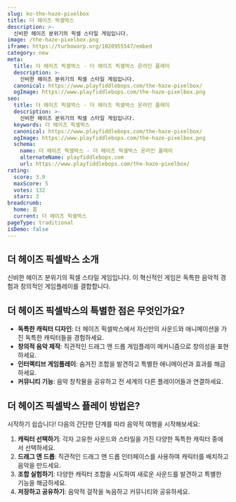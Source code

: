 ```yaml
---
slug: ko-the-haze-pixelbox
title: 더 헤이즈 픽셀박스
description: >-
  신비한 헤이즈 분위기의 픽셀 스타일 게임입니다.
image: /the-haze-pixelbox.png
iframe: https://turbowarp.org/1020955547/embed
category: new
meta:
  title: 더 헤이즈 픽셀박스 - 더 헤이즈 픽셀박스 온라인 플레이
  description: >-
    신비한 헤이즈 분위기의 픽셀 스타일 게임입니다.
  canonical: https://www.playfiddlebops.com/the-haze-pixelbox/
  ogImage: https://www.playfiddlebops.com/the-haze-pixelbox.png
seo:
  title: 더 헤이즈 픽셀박스 - 더 헤이즈 픽셀박스 온라인 플레이
  description: >-
    신비한 헤이즈 분위기의 픽셀 스타일 게임입니다.
  keywords: 더 헤이즈 픽셀박스
  canonical: https://www.playfiddlebops.com/the-haze-pixelbox/
  ogImage: https://www.playfiddlebops.com/the-haze-pixelbox.png
  schema:
    name: 더 헤이즈 픽셀박스 - 더 헤이즈 픽셀박스 온라인 플레이
    alternateName: playfiddlebops.com
    url: https://www.playfiddlebops.com/the-haze-pixelbox/
rating:
  score: 3.9
  maxScore: 5
  votes: 132
  stars: 3
breadcrumb:
  home: 홈
  current: 더 헤이즈 픽셀박스
pageType: traditional
isDemo: false
---
```


## 더 헤이즈 픽셀박스 소개

신비한 헤이즈 분위기의 픽셀 스타일 게임입니다. 이 혁신적인 게임은 독특한 음악적 경험과 창의적인 게임플레이를 결합합니다.

## 더 헤이즈 픽셀박스의 특별한 점은 무엇인가요?

- **독특한 캐릭터 디자인**: 더 헤이즈 픽셀박스에서 자신만의 사운드와 애니메이션을 가진 독특한 캐릭터들을 경험하세요.
- **창의적 음악 제작**: 직관적인 드래그 앤 드롭 게임플레이 메커니즘으로 창의성을 표현하세요.
- **인터랙티브 게임플레이**: 숨겨진 조합을 발견하고 특별한 애니메이션과 효과를 해금하세요.
- **커뮤니티 기능**: 음악 창작물을 공유하고 전 세계의 다른 플레이어들과 연결하세요.

## 더 헤이즈 픽셀박스 플레이 방법은?

시작하기 쉽습니다\! 다음의 간단한 단계를 따라 음악적 여행을 시작해보세요:

1. **캐릭터 선택하기**: 각자 고유한 사운드와 스타일을 가진 다양한 독특한 캐릭터 중에서 선택하세요.
1. **드래그 앤 드롭**: 직관적인 드래그 앤 드롭 인터페이스를 사용하여 캐릭터를 배치하고 음악을 만드세요.
1. **조합 실험하기**: 다양한 캐릭터 조합을 시도하여 새로운 사운드를 발견하고 특별한 기능을 해금하세요.
1. **저장하고 공유하기**: 음악적 걸작을 녹음하고 커뮤니티와 공유하세요.
